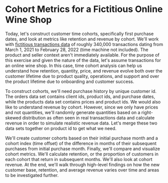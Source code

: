 # Cohort Metrics for a Fictitious Online Wine Shop

Today, let's construct customer time cohorts, specifically first purchase dates, and look at metrics like retention and revenue by cohort. We'll work with [fictitious transactions data](https://github.com/WilliamLamazere/Sales-analysis-toyDataSet) of roughly 340,000 transactions dating from March 1, 2021 to February 28, 2022 (time machine not included). The product and seller context aren't immediately available. For the purpose of this exercise and given the nature of the data, let's assume transactions for an online wine shop. In this case, time cohort analysis can help us understand how retention, quantity, price, and revenue evolve both over the customer lifetime due to product quality, operations, and support and over the product lifetime due to onboarding and customer success. 

To construct cohorts, we'll need purchase history by unique customer id. The orders data set contains client ids, product ids, and purchase dates, while the products data set contains prices and product ids. We would also like to understand revenue by cohort. However, since we only have prices and not quantities, we'll randomly generate quantities based on a right-skewed distribution as often seen in real transactions data and calculate revenue in order to simulate realistic revenue data. Let's merge these two data sets together on product id to get what we need.  

We'll create customer cohorts based on their initial purchase month and a cohort index (time offset) of the difference in months of their subsequent purchases from initial purchase month. Finally, we'll compare and visualize cohort metrics. We'll calculate retention, or the proportion of customers in each cohort that return in subsequent months. We'll also look at cohort revenue. At the end, we'll walk through high-level findings on how the new customer base, retention, and average revenue varies over time and areas to be investigated further. 
